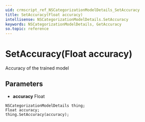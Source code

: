 ```yaml
---
uid: crmscript_ref_NSCategorizationModelDetails_SetAccuracy
title: SetAccuracy(Float accuracy)
intellisense: NSCategorizationModelDetails.SetAccuracy
keywords: NSCategorizationModelDetails, GetAccuracy
so.topic: reference
---
```


# SetAccuracy(Float accuracy)

Accuracy of the trained model

## Parameters

* **accuracy** Float

```crmscript
NSCategorizationModelDetails thing;
Float accuracy;
thing.SetAccuracy(accuracy);
```

